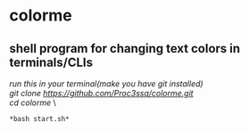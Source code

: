 # colorme
## shell program for changing text colors in terminals/CLIs

*run this in your terminal(make you have git installed)* \
*git clone https://github.com/Proc3ssa/colorme.git* \
*cd colorme* \
```
*bash start.sh*
```
